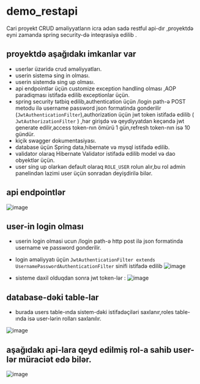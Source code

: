 # demo_restapi
Cari proyekt CRUD əməliyyatların icra ədən sadə restful api-dır ,proyektdə eyni zamanda spring security-də inteqrasiya edilib .

## proyektdə aşağıdakı imkanlar var 

- userlər üzəridə crud əməliyyatları.
- userin sistemə sing in olması.
- userin sistemdə sing up olması.
- api endpointlər üçün customize exception handling olması ,AOP paradiqması istifadə edilib exceptionlar üçün.
- spring security tətbiq edilib,authentication üçün /login path-ə POST metodu ilə username password json formatinda gonderilir (```JwtAuthenticationFilter```),authorization üçün jwt token istifadə edilib ( ```JwtAuthorizationFilter``` ) ,hər girişdə və qeydiyyatdan keçəndə jwt generate edilir,access token-nın ömürü 1 gün,refresh token-nın isə 10 gündür.
- kiçik swagger dokumentasiyası.
- database üçün Spring data,hibernate və mysql istifadə edilib.
- validator olaraq Hibernate Validator istifadə edilib model və dao obyektlər üçün.
- user sing up olarkən default olaraq ```ROLE_USER``` rolun alır,bu rol admin panelindən lazimi user üçün sonradan deyişdirilə bilər.

## api endpointlər
![image](https://user-images.githubusercontent.com/80002048/198831905-c86c97d7-5aa5-41ad-84ea-110e91abd684.png)

## user-in login olması
- userin login olmasi ucun  /login  path-ə  http post ilə json formatinda username ve password gonderilir.
- login əməliyyatı üçün ```JwtAuthenticationFilter extends UsernamePasswordAuthenticationFilter``` sinifi istifadə edilib
![image](https://user-images.githubusercontent.com/80002048/198831725-04bd23bb-dd9a-4e62-bf1e-482355f8bb9c.png)

 - sisteme daxil olduqdan sonra jwt token-lər :
 ![image](https://user-images.githubusercontent.com/80002048/198832286-8e8b3b01-2181-4a77-ba19-947fa104770f.png)



## database-dəki table-lar
- burada users table-ında sistem-dəki istifadəçiləri saxlanır,roles table-ında isə user-lərin rolları saxlanılır.

![image](https://user-images.githubusercontent.com/80002048/198362795-0d259e82-d860-4fc4-ab39-be7978ab7fbd.png)

## aşağıdakı api-lara qeyd edilmiş rol-a sahib user-lər müraciət edə bilər.
![image](https://user-images.githubusercontent.com/80002048/198831431-d47635fb-f202-4988-8f9b-c79d3d66f3d0.png)




 

